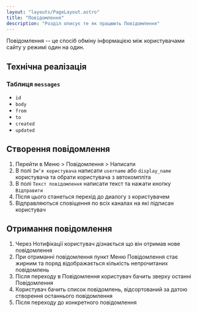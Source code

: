 ```yaml
---
layout: "layouts/PageLayout.astro"
title: "Повідомлення"
description: "Розділ описує те як працюють Повідомлення"
---
```


Повідомлення -- це спосіб обміну інформацією між користувачами сайту у режимі один на один.

## Технічна реалізація

### Таблиця `messages`

- `id`
- `body`
- `from`
- `to`
- `created`
- `updated`

## Створення повідомлення

1. Перейти в Меню > Повідомлення > Написати
2. В полі `Імʼя користувача` написати `username` або `display_name` користувача та обрати користувача з автокомпліта
3. В полі `Текст повідомлення` написати текст та нажати кнопку `Відправити`
4. Після цього станеться перехід до диалогу з користувачем
5. Відправляються сповіщення по всіх каналах на які підписан користувач

## Отримання повідомлення

1. Через Нотифікації користувач дізнається що він отримав нове повідомлення
2. При отриманні повідомлення пункт Меню Повідомлення стає жирним та поряд відображається кількість непрочитаних повідомлень
3. Після переходу в Повідомлення користувач бачить зверху останні Повідомлення
4. Користувач бачить список повідомлень, відсортований за датою створення останнього повідомлення
5. Після переходу до конкретного повідомлення
